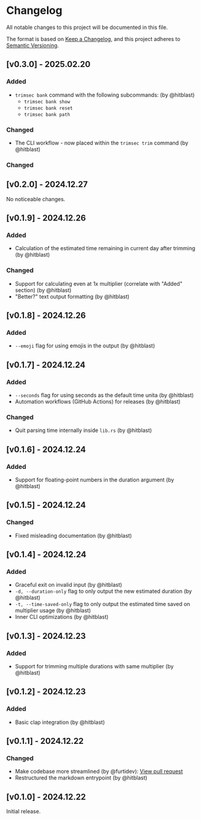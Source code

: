 # Changelog

All notable changes to this project will be documented in this file.

The format is based on [Keep a Changelog](https://keepachangelog.com/en/1.1.0/),
and this project adheres to [Semantic Versioning](https://semver.org/spec/v2.0.0.html).

## [v0.3.0] - 2025.02.20

### Added

- `trimsec bank` command with the following subcommands: (by @hitblast)
  - `trimsec bank show`
  - `trimsec bank reset`
  - `trimsec bank path`

### Changed

- The CLI workflow - now placed within the `trimsec trim` command (by @hitblast)

### Changed

## [v0.2.0] - 2024.12.27

No noticeable changes.

## [v0.1.9] - 2024.12.26

### Added

- Calculation of the estimated time remaining in current day after trimming (by @hitblast)

### Changed

- Support for calculating even at 1x multiplier (correlate with "Added" section) (by @hitblast)
- "Better?" text output formatting (by @hitblast)

## [v0.1.8] - 2024.12.26

### Added

- `--emoji` flag for using emojis in the output (by @hitblast)

## [v0.1.7] - 2024.12.24

### Added

- `--seconds` flag for using seconds as the default time unita (by @hitblast)
- Automation workflows (GitHub Actions) for releases (by @hitblast)

### Changed

- Quit parsing time internally inside `lib.rs` (by @hitblast)

## [v0.1.6] - 2024.12.24

### Added

- Support for floating-point numbers in the duration argument (by @hitblast)

## [v0.1.5] - 2024.12.24

### Changed

- Fixed misleading documentation (by @hitblast)

## [v0.1.4] - 2024.12.24

### Added

- Graceful exit on invalid input (by @hitblast)
- `-d, --duration-only` flag to only output the new estimated duration (by @hitblast)
- `-t, --time-saved-only` flag to only output the estimated time saved on multiplier usage (by @hitblast)
- Inner CLI optimizations (by @hitblast)

## [v0.1.3] - 2024.12.23

### Added

- Support for trimming multiple durations with same multiplier (by @hitblast)

## [v0.1.2] - 2024.12.23

### Added

- Basic clap integration (by @hitblast)

## [v0.1.1] - 2024.12.22

### Changed

- Make codebase more streamlined (by @furtidev): [View pull request](https://github.com/hitblast/trimsec/pull/1)
- Restructured the markdown entrypoint (by @hitblast)

## [v0.1.0] - 2024.12.22

Initial release.
